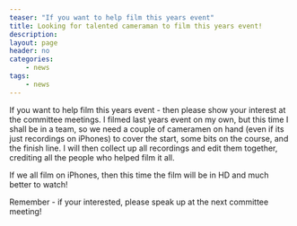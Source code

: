 ```yaml
---
teaser: "If you want to help film this years event"
title: Looking for talented cameraman to film this years event!
description:
layout: page
header: no
categories:
    - news
tags:
    - news
---
```


If you want to help film this years event - then please show your interest at the committee meetings. I filmed last years event on my own, but this time I shall be in a team, so we need a couple of cameramen on hand (even if its just recordings on iPhones) to cover the start, some bits on the course, and the finish line. I will then collect up all recordings and edit them together, crediting all the people who helped film it all.

If we all film on iPhones, then this time the film will be in HD and much better to watch!

Remember - if your interested, please speak up at the next committee meeting!
